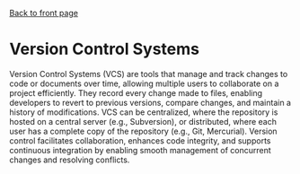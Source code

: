 [Back to front page](topics/backend-software-engineering/backend-software-engineering.md)

# Version Control Systems

Version Control Systems (VCS) are tools that manage and track changes to code or documents over time, allowing multiple users to collaborate on a project efficiently. They record every change made to files, enabling developers to revert to previous versions, compare changes, and maintain a history of modifications. VCS can be centralized, where the repository is hosted on a central server (e.g., Subversion), or distributed, where each user has a complete copy of the repository (e.g., Git, Mercurial). Version control facilitates collaboration, enhances code integrity, and supports continuous integration by enabling smooth management of concurrent changes and resolving conflicts.
